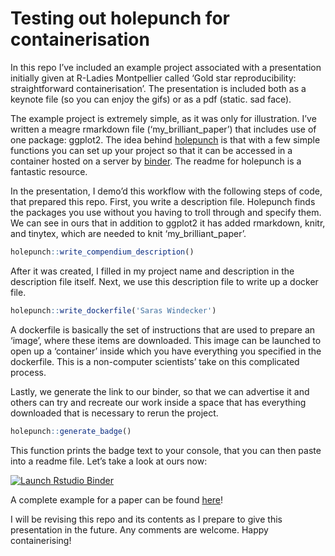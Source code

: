 
<!-- README.md is generated from README.Rmd. Please edit that file -->

# Testing out holepunch for containerisation

In this repo I’ve included an example project associated with a
presentation initially given at R-Ladies Montpellier called ‘Gold star
reproducibility: straightforward containerisation’. The presentation is
included both as a keynote file (so you can enjoy the gifs) or as a pdf
(static. sad face).

The example project is extremely simple, as it was only for
illustration. I’ve written a meagre rmarkdown file
(‘my\_brilliant\_paper’) that includes use of one package: ggplot2.
The idea behind [holepunch](http://github.com/karthik/holepunch) is that
with a few simple functions you can set up your project so that it can
be accessed in a container hosted on a server by [binder](mybinder.org).
The readme for holepunch is a fantastic resource.

In the presentation, I demo’d this workflow with the following steps of
code, that prepared this repo. First, you write a description file.
Holepunch finds the packages you use without you having to troll through
and specify them. We can see in ours that in addition to ggplot2 it has added rmarkdown, knitr,
and tinytex, which are needed to knit ‘my\_brilliant\_paper’.

``` r
holepunch::write_compendium_description()
```

After it was created, I filled in my project name and description in the description file
itself. Next, we use this description file to write up a docker file.

``` r
holepunch::write_dockerfile('Saras Windecker')
```

A dockerfile is basically the set of instructions that are used to
prepare an ‘image’, where these items are downloaded. This image can be
launched to open up a ‘container’ inside which you have everything you
specified in the dockerfile. This is a non-computer scientists’ take on
this complicated process. 

Lastly, we generate the link to our binder, so that we can advertise it
and others can try and recreate our work inside a space that has
everything downloaded that is necessary to rerun the project.

``` r
holepunch::generate_badge()
```

This function prints the badge text to your console, that you can then
paste into a readme file. Let’s take a look at ours now:

[![Launch Rstudio
Binder](http://mybinder.org/badge.svg)](https://mybinder.org/v2/gh/smwindecker/holepunch_rladies/master?urlpath=rstudio)

A complete example for a paper can be found
[here](https://github.com/Lingtax/PMT-flu-2018)\!

I will be revising this repo and its contents as I prepare to give this
presentation in the future. Any comments are welcome. Happy
containerising!
